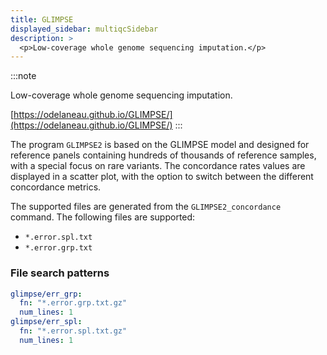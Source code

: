 ```yaml
---
title: GLIMPSE
displayed_sidebar: multiqcSidebar
description: >
  <p>Low-coverage whole genome sequencing imputation.</p>
---
```


<!--
~~~~~ DO NOT EDIT ~~~~~
This file is autogenerated from the MultiQC module python docstring.
Do not edit the markdown, it will be overwritten.

File path for the source of this content: multiqc/modules/glimpse/glimpse.py
~~~~~~~~~~~~~~~~~~~~~~~
-->

:::note

<p>Low-coverage whole genome sequencing imputation.</p>

[https://odelaneau.github.io/GLIMPSE/](https://odelaneau.github.io/GLIMPSE/)
:::

The program `GLIMPSE2` is based on the GLIMPSE model and designed for reference panels containing
hundreds of thousands of reference samples, with a special focus on rare variants.
The concordance rates values are displayed in a scatter plot, with the option to switch between
the different concordance metrics.

The supported files are generated from the `GLIMPSE2_concordance` command. The following files are supported:

- `*.error.spl.txt`
- `*.error.grp.txt`

### File search patterns

```yaml
glimpse/err_grp:
  fn: "*.error.grp.txt.gz"
  num_lines: 1
glimpse/err_spl:
  fn: "*.error.spl.txt.gz"
  num_lines: 1
```
